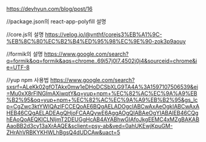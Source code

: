 https://devhyun.com/blog/post/16

//package.json의 react-app-polyfill 설명

//core.js의 설명
https://velog.io/@vnthf/corejs3%EB%A1%9C-%EB%8C%80%EC%B2%B4%ED%95%98%EC%9E%90-zok3p9aouy

//formik의 설명
https://www.google.com/search?q=formik&oq=formik&aqs=chrome..69i57j0l7.4502j0j4&sourceid=chrome&ie=UTF-8

//yup npm 사용법
https://www.google.com/search?sxsrf=ALeKk02gfOTAkx0mw1eDHoDCSbXLG9TA4A%3A1597107506539&ei=Mu0xX8rFINGImAXiwptY&q=yup+npm+%EC%82%AC%EC%9A%A9%EB%B2%95&oq=yup+npm+%EC%82%AC%EC%9A%A9%EB%B2%95&gs_lcp=CgZwc3ktYWIQAzIFCCEQoAE6BQgAELADOgcIABCwAxAeOgkIABCwAxAHEB46CQgAELADEAgQHjoFCAAQywE6AggAOgQIABAeOgYIABAIEB46CQghEAoQoAEQKlCLNljmT2DEUGgHcAB4AYABhwGIAfoJkgEEMC4xMZgBAKABAaoBB2d3cy13aXrAAQE&sclient=psy-ab&ved=0ahUKEwjKpuGM-ZHrAhVRBKYKHWLhBgsQ4dUDCAw&uact=5

